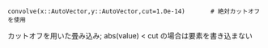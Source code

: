 ```
convolve(x::AutoVector,y::AutoVector,cut=1.0e-14)		# 絶対カットオフを使用
```

カットオフを用いた畳み込み; abs(value) < cut の場合は要素を書き込まない
